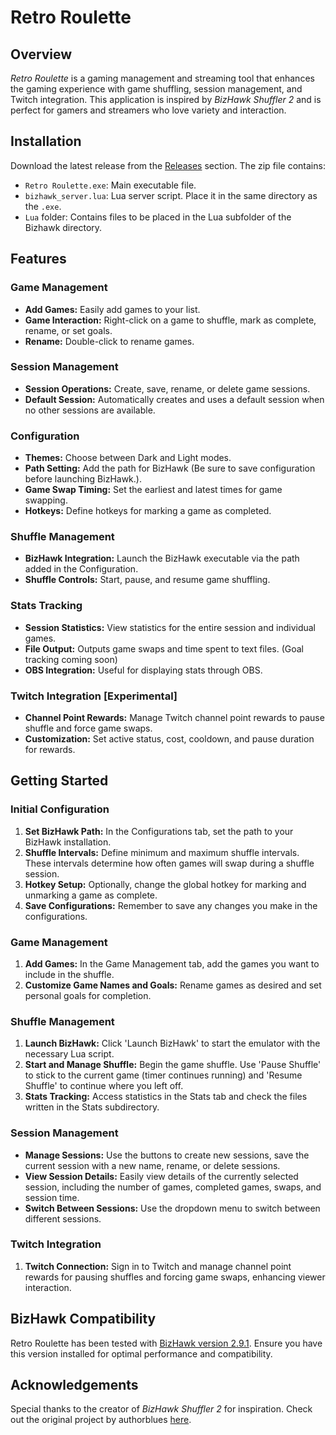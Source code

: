 
# Retro Roulette

## Overview
*Retro Roulette* is a gaming management and streaming tool that enhances the gaming experience with game shuffling, session management, and Twitch integration. This application is inspired by *BizHawk Shuffler 2* and is perfect for gamers and streamers who love variety and interaction.

## Installation
Download the latest release from the [Releases](https://github.com/Blu3Hrt/Retro_Roulette/releases) section. The zip file contains:
- `Retro Roulette.exe`: Main executable file.
- `bizhawk_server.lua`: Lua server script. Place it in the same directory as the `.exe`.
- `Lua` folder: Contains files to be placed in the Lua subfolder of the Bizhawk directory.

## Features

### Game Management
- **Add Games:** Easily add games to your list.
- **Game Interaction:** Right-click on a game to shuffle, mark as complete, rename, or set goals.
- **Rename:** Double-click to rename games.

### Session Management
- **Session Operations:** Create, save, rename, or delete game sessions.
- **Default Session:** Automatically creates and uses a default session when no other sessions are available.

### Configuration
- **Themes:** Choose between Dark and Light modes.
- **Path Setting:** Add the path for BizHawk (Be sure to save configuration before launching BizHawk.).
- **Game Swap Timing:** Set the earliest and latest times for game swapping.
- **Hotkeys:** Define hotkeys for marking a game as completed.

### Shuffle Management
- **BizHawk Integration:** Launch the BizHawk executable via the path added in the Configuration. 
- **Shuffle Controls:** Start, pause, and resume game shuffling.

### Stats Tracking
- **Session Statistics:** View statistics for the entire session and individual games.
- **File Output:** Outputs game swaps and time spent to text files. (Goal tracking coming soon)
- **OBS Integration:** Useful for displaying stats through OBS.

### Twitch Integration [Experimental]
- **Channel Point Rewards:** Manage Twitch channel point rewards to pause shuffle and force game swaps.
- **Customization:** Set active status, cost, cooldown, and pause duration for rewards.

## Getting Started

### Initial Configuration
1. **Set BizHawk Path:** In the Configurations tab, set the path to your BizHawk installation.
2. **Shuffle Intervals:** Define minimum and maximum shuffle intervals. These intervals determine how often games will swap during a shuffle session.
3. **Hotkey Setup:** Optionally, change the global hotkey for marking and unmarking a game as complete.
4. **Save Configurations:** Remember to save any changes you make in the configurations.

### Game Management
1. **Add Games:** In the Game Management tab, add the games you want to include in the shuffle.
2. **Customize Game Names and Goals:** Rename games as desired and set personal goals for completion.

### Shuffle Management
1. **Launch BizHawk:** Click 'Launch BizHawk' to start the emulator with the necessary Lua script.
2. **Start and Manage Shuffle:** Begin the game shuffle. Use 'Pause Shuffle' to stick to the current game (timer continues running) and 'Resume Shuffle' to continue where you left off.
3. **Stats Tracking:** Access statistics in the Stats tab and check the files written in the Stats subdirectory.

### Session Management
- **Manage Sessions:** Use the buttons to create new sessions, save the current session with a new name, rename, or delete sessions.
- **View Session Details:** Easily view details of the currently selected session, including the number of games, completed games, swaps, and session time.
- **Switch Between Sessions:** Use the dropdown menu to switch between different sessions.

### Twitch Integration
1. **Twitch Connection:** Sign in to Twitch and manage channel point rewards for pausing shuffles and forcing game swaps, enhancing viewer interaction.


## BizHawk Compatibility
Retro Roulette has been tested with [BizHawk version 2.9.1](https://tasvideos.org/BizHawk/ReleaseHistory#Bizhawk291). Ensure you have this version installed for optimal performance and compatibility.

## Acknowledgements
Special thanks to the creator of *BizHawk Shuffler 2* for inspiration. Check out the original project by authorblues [here](https://github.com/authorblues/bizhawk-shuffler-2).
